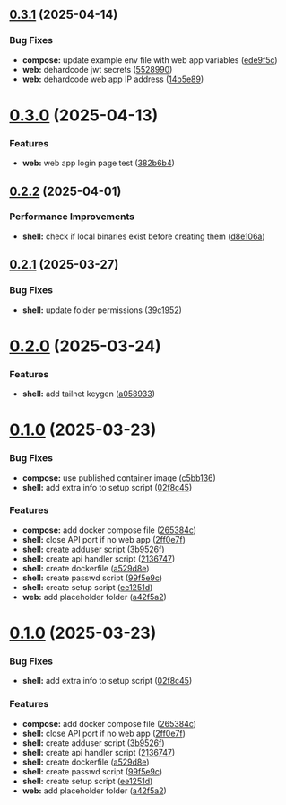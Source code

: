 ## [0.3.1](https://github.com/BPR02/PeerStash/compare/peerstash-v0.3.0...peerstash-v0.3.1) (2025-04-14)


### Bug Fixes

* **compose:** update example env file with web app variables ([ede9f5c](https://github.com/BPR02/PeerStash/commit/ede9f5c830cd6c1f1b64aca27dd817ee7f76b11e))
* **web:** dehardcode jwt secrets ([5528990](https://github.com/BPR02/PeerStash/commit/5528990e5abb1dda7f64a2e81fe68f10b0a7c606))
* **web:** dehardcode web app IP address ([14b5e89](https://github.com/BPR02/PeerStash/commit/14b5e898cb18c43ea4c445b352f439dfe33ecd15))

# [0.3.0](https://github.com/BPR02/PeerStash/compare/peerstash-v0.2.2...peerstash-v0.3.0) (2025-04-13)


### Features

* **web:** web app login page test ([382b6b4](https://github.com/BPR02/PeerStash/commit/382b6b47e86aae671a6bc9b4ed78627886db4ad4))

## [0.2.2](https://github.com/BPR02/PeerStash/compare/peerstash-v0.2.1...peerstash-v0.2.2) (2025-04-01)


### Performance Improvements

* **shell:** check if local binaries exist before creating them ([d8e106a](https://github.com/BPR02/PeerStash/commit/d8e106a1800062e54a3711d299e20191d679ab02))

## [0.2.1](https://github.com/BPR02/PeerStash/compare/peerstash-v0.2.0...peerstash-v0.2.1) (2025-03-27)


### Bug Fixes

* **shell:** update folder permissions ([39c1952](https://github.com/BPR02/PeerStash/commit/39c1952b4cf50debd62bb49135d8fcbb4d0a178b))

# [0.2.0](https://github.com/BPR02/PeerStash/compare/peerstash-v0.1.0...peerstash-v0.2.0) (2025-03-24)


### Features

* **shell:** add tailnet keygen ([a058933](https://github.com/BPR02/PeerStash/commit/a0589331a33c2122d5a12efc4151323095e23180))

# [0.1.0](https://github.com/BPR02/PeerStash/compare/peerstash-v0.0.1...peerstash-v0.1.0) (2025-03-23)


### Bug Fixes

* **compose:** use published container image ([c5bb136](https://github.com/BPR02/PeerStash/commit/c5bb136bcade51de43bfb0a1f9938d02ab6691ae))
* **shell:** add extra info to setup script ([02f8c45](https://github.com/BPR02/PeerStash/commit/02f8c45c5867559689be445af4b49b967877ffd5))


### Features

* **compose:** add docker compose file ([265384c](https://github.com/BPR02/PeerStash/commit/265384c7ac72f9c503f25cf499438cc71b1feef8))
* **shell:** close API port if no web app ([2ff0e7f](https://github.com/BPR02/PeerStash/commit/2ff0e7fd54d0b01e8116e3e42c7e915b3ebc2683))
* **shell:** create adduser script ([3b9526f](https://github.com/BPR02/PeerStash/commit/3b9526f4249702f03eeb08d28d2ad6b57b415050))
* **shell:** create api handler script ([2136747](https://github.com/BPR02/PeerStash/commit/213674771c7064809736ca8b7fbdfa448517ed81))
* **shell:** create dockerfile ([a529d8e](https://github.com/BPR02/PeerStash/commit/a529d8e43b23d27df3e491ed262d79dc734315e7))
* **shell:** create passwd script ([99f5e9c](https://github.com/BPR02/PeerStash/commit/99f5e9ccd7b845441d7e7a19045950f42b8fe008))
* **shell:** create setup script ([ee1251d](https://github.com/BPR02/PeerStash/commit/ee1251d60c74b25efb37ed48f997afd35f8e7991))
* **web:** add placeholder folder ([a42f5a2](https://github.com/BPR02/PeerStash/commit/a42f5a21d96f4c854ae0b400466767f2acaa33e7))

# [0.1.0](https://github.com/BPR02/PeerStash/compare/peerstash-v0.0.1...peerstash-0.1.0) (2025-03-23)


### Bug Fixes

* **shell:** add extra info to setup script ([02f8c45](https://github.com/BPR02/PeerStash/commit/02f8c45c5867559689be445af4b49b967877ffd5))


### Features

* **compose:** add docker compose file ([265384c](https://github.com/BPR02/PeerStash/commit/265384c7ac72f9c503f25cf499438cc71b1feef8))
* **shell:** close API port if no web app ([2ff0e7f](https://github.com/BPR02/PeerStash/commit/2ff0e7fd54d0b01e8116e3e42c7e915b3ebc2683))
* **shell:** create adduser script ([3b9526f](https://github.com/BPR02/PeerStash/commit/3b9526f4249702f03eeb08d28d2ad6b57b415050))
* **shell:** create api handler script ([2136747](https://github.com/BPR02/PeerStash/commit/213674771c7064809736ca8b7fbdfa448517ed81))
* **shell:** create dockerfile ([a529d8e](https://github.com/BPR02/PeerStash/commit/a529d8e43b23d27df3e491ed262d79dc734315e7))
* **shell:** create passwd script ([99f5e9c](https://github.com/BPR02/PeerStash/commit/99f5e9ccd7b845441d7e7a19045950f42b8fe008))
* **shell:** create setup script ([ee1251d](https://github.com/BPR02/PeerStash/commit/ee1251d60c74b25efb37ed48f997afd35f8e7991))
* **web:** add placeholder folder ([a42f5a2](https://github.com/BPR02/PeerStash/commit/a42f5a21d96f4c854ae0b400466767f2acaa33e7))
